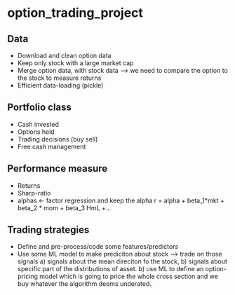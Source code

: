 # option_trading_project

## Data
* Download and clean option data
* Keep only stock with a large market cap
* Merge option data, with stock data --> we need to compare the option to the stock to measure returns
* Efficient data-loading (pickle)

## Portfolio class
* Cash invested
* Options held
* Trading decisions (buy sell)
* Free cash management 

## Performance measure
* Returns 
* Sharp-ratio 
* alphas <- factor regression and keep the alpha
r = alpha + beta_1*mkt + beta_2 * mom + beta_3 HmL +... 

## Trading strategies
* Define and pre-process/code some features/predictors
* Use some ML model to make prediciton about stock --> trade on those signals
a) signals about the mean direciton fo the stock, b) signals about specific part of the distributions of asset.
b) use ML to define an option-pricing model which is going to price the whole cross section and we buy whatever the algorithm deems underated. 


